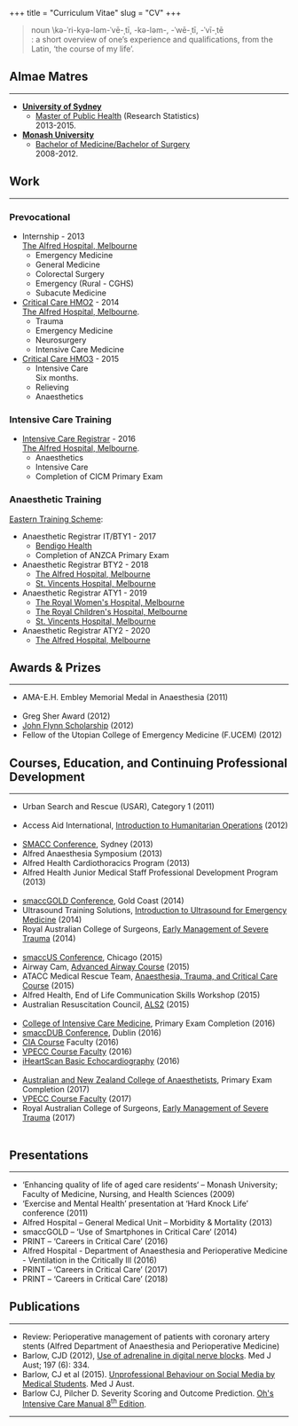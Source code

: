 +++
title = "Curriculum Vitae"
slug = "CV"
+++


> noun \kə-ˈri-kyə-ləm-ˈvē-ˌtī, -kə-ləm-, -ˈwē-ˌtī, -ˈvī-ˌtē\
> \: a short overview of one’s experience and qualifications, from the Latin, ‘the course of my life’.


## Almae Matres

---

* [**University of Sydney**](https://sydney.edu.au/)  
	* [Master of Public Health](https://sydney.edu.au/courses/master-of-public-health) (Research Statistics)  
	2013-2015.
* [**Monash University**](http://www.monash.edu/)
	* [Bachelor of Medicine/Bachelor of Surgery](http://www.med.monash.edu.au/medicine/)  
	2008-2012.


## Work

---

### Prevocational

* Internship - 2013  
[The Alfred Hospital, Melbourne](https://www.alfredhealth.org.au/)
	* Emergency Medicine
	* General Medicine
	* Colorectal Surgery
	* Emergency (Rural - CGHS)
	* Subacute Medicine
* [Critical Care HMO2](https://www.alfredhealth.org.au/careers/medical-careers) - 2014  
[The Alfred Hospital, Melbourne](https://www.alfredhealth.org.au/).
	* Trauma
	* Emergency Medicine
	* Neurosurgery
	* Intensive Care Medicine
* [Critical Care HMO3](https://www.alfredhealth.org.au/careers/medical-careers) - 2015  
	* Intensive Care  
	Six months.
	* Relieving
	* Anaesthetics


### Intensive Care Training

* [Intensive Care Registrar](http://www.alfredicu.org.au/) - 2016  
[The Alfred Hospital, Melbourne](https://www.alfredhealth.org.au/).
	* Anaesthetics
	* Intensive Care
	* Completion of CICM Primary Exam

### Anaesthetic Training


[Eastern Training Scheme](https://www.alfredhealth.org.au/services/anaesthesia-and-perioperative-medicine):

* Anaesthetic Registrar IT/BTY1 - 2017
	* [Bendigo Health](https://bendigohealth.org.au/)
	* Completion of ANZCA Primary Exam
* Anaesthetic Registrar BTY2 - 2018
	* [The Alfred Hospital, Melbourne](https://www.alfredhealth.org.au/)
	* [St. Vincents Hospital, Melbourne](https://www.svhm.org.au/)
* Anaesthetic Registrar ATY1 - 2019
	* [The Royal Women's Hospital, Melbourne](https://www.thewomens.org.au/)
	* [The Royal Children's Hospital, Melbourne](https://www.rch.org.au/home/)
	* [St. Vincents Hospital, Melbourne](https://www.svhm.org.au/)
* Anaesthetic Registrar ATY2 - 2020
	* [The Alfred Hospital, Melbourne](https://www.alfredhealth.org.au/)


## Awards & Prizes

---

* AMA-E.H. Embley Memorial Medal in Anaesthesia (2011) <br><br>
* Greg Sher Award (2012)
* [John Flynn Scholarship](http://www.acrrm.org.au/preparing-for-your-career/john-flynn-placement-program) (2012)
* Fellow of the Utopian College of Emergency Medicine (F.UCEM) (2012)


## Courses, Education, and Continuing Professional Development

---

* Urban Search and Rescue (USAR), Category 1 (2011) <br><br>
* Access Aid International, [Introduction to Humanitarian Operations](http://www.aai.org.au/index.php/training) (2012) <br><br>
* [SMACC Conference](http://www.smacc.net.au/), Sydney (2013)
* Alfred Anaesthesia Symposium (2013)
* Alfred Health Cardiothoracics Program (2013)
* Alfred Health Junior Medical Staff Professional Development Program (2013) <br><br>
* [smaccGOLD Conference](http://www.smacc.net.au/), Gold Coast (2014)
* Ultrasound Training Solutions, [Introduction to Ultrasound for Emergency Medicine](http://www.ultrasoundtraining.com.au/courses) (2014)
* Royal Australian College of Surgeons, [Early Management of Severe Trauma](http://www.surgeons.org/for-health-professionals/register-courses-events/skills-training-courses/emst/) (2014) <br><br>
* [smaccUS Conference](http://www.smacc.net.au/), Chicago (2015)
* Airway Cam, [Advanced Airway Course](http://www.yellowstoneairway.com/) (2015)
* ATACC Medical Rescue Team, [Anaesthesia, Trauma, and Critical Care Course](http://www.atacc.co.uk/) (2015)
* Alfred Health, End of Life Communication Skills Workshop (2015)
* Australian Resuscitation Council, [ALS2](https://resus.org.au/courses/) (2015) <br><br>
* [College of Intensive Care Medicine](https://www.cicm.org.au/), Primary Exam Completion (2016)
* [smaccDUB Conference](http://www.smacc.net.au/), Dublin (2016)
* [CIA Course](https://www.alfredicu.org.au/courses/) Faculty (2016)
* [VPECC Course Faculty](https://www.vpecc.com/) (2016)
* [iHeartScan Basic Echocardiography](http://www.heartweb.com.au/workshops/iheartscan/) (2016) <br><br>
* [Australian and New Zealand College of Anaesthetists](http://www.anzca.edu.au/), Primary Exam Completion (2017)
* [VPECC Course Faculty](https://www.vpecc.com/) (2017)
* Royal Australian College of Surgeons, [Early Management of Severe Trauma](http://www.surgeons.org/for-health-professionals/register-courses-events/skills-training-courses/emst/) (2017) <br><br>

## Presentations

---

* ‘Enhancing quality of life of aged care residents‘ – Monash University; Faculty of Medicine, Nursing, and Health Sciences (2009)
* ‘Exercise and Mental Health’ presentation at ‘Hard Knock Life’ conference (2011)
* Alfred Hospital – General Medical Unit – Morbidity & Mortality (2013)
* smaccGOLD – ‘Use of Smartphones in Critical Care‘ (2014)
* PRINT – ‘Careers in Critical Care’ (2016)
* Alfred Hospital - Department of Anaesthesia and Perioperative Medicine - Ventilation in the Critically Ill (2016)
* PRINT – ‘Careers in Critical Care’ (2017)
* PRINT – ‘Careers in Critical Care’ (2018)



## Publications

---

* Review: Perioperative management of patients with coronary artery stents (Alfred Department of Anaesthesia and Perioperative Medicine)
* Barlow, CJD (2012), [Use of adrenaline in digital nerve blocks](https://www.mja.com.au/journal/2012/197/6/use-adrenaline-digital-nerve-blocks). Med J Aust; 197 (6): 334.
* Barlow, CJ et al (2015). [Unprofessional Behaviour on Social Media by Medical Students](https://www.mja.com.au/journal/2015/203/11/unprofessional-behaviour-social-media-medical-students). Med J Aust.
* Barlow CJ, Pilcher D. Severity Scoring and Outcome Prediction. [Oh's Intensive Care Manual 8<sup>th</sup> Edition](https://www.elsevierhealth.com.au/ohs-intensive-care-manual-9780702072215.html).


---

